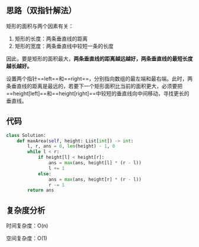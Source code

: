 ## 思路（双指针解法）

矩形的面积与两个因素有关：

1. 矩形的长度：两条垂直线的距离
2. 矩形的宽度：两条垂直线中较短一条的长度

因此，要是矩形的面积最大，**两条垂直线的距离越远越好，两条垂直线的最短长度越长越好。**

设置两个指针==left==和==right==，分别指向数组的最左端和最右端。此时，两条垂直线的距离是最远的，若要下一个矩形面积比当前的面积更大，必须要把==height[left]==和==height[right]==中较短的垂直线向中间移动，寻找更长的垂直线。

## 代码


```python
class Solution:
    def maxArea(self, height: List[int]) -> int:
        l, r, ans = 0, len(height) - 1, 0
        while l < r:
            if height[l] < height[r]:
                ans = max(ans, height[l] * (r - l))
                l += 1
            else:
                ans = max(ans, height[r] * (r - l))
                r -= 1
        return ans
```

## 复杂度分析

时间复杂度：O(n)

空间复杂度：O(1)

